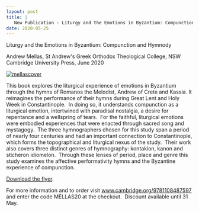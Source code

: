 ```yaml
---
layout: post
title: |
   New Publication - Liturgy and the Emotions in Byzantium: Compunction and Hymnody
date: 2020-05-25
---
```


Liturgy and the Emotions in Byzantium: Compunction and
Hymnody

Andrew Mellas, St Andrew's Greek Orthodox
Theological College, NSW
Cambridge University Press, June
2020

[![mellascover](http://www.aabs.org.au//wp-content/uploads/wp-content/uploads/2020/05/mellascover-197x300.png)](http://www.aabs.org.au//wp-content/uploads/wp-content/uploads/2020/05/mellascover.png)

This
book explores the liturgical experience of emotions in Byzantium through
the hymns of Romanos the Melodist, Andrew of Crete and Kassia. It
reimagines the performance of their hymns during Great Lent and Holy
Week in Constantinople.  In doing so, it understands compunction as a
liturgical emotion, intertwined with paradisal nostalgia, a desire for
repentance and a wellspring of tears.  For the faithful, liturgical
emotions were embodied experiences that were enacted through sacred song
and mystagogy.  The three hymnographers chosen for this study span a
period of nearly four centuries and had an important connection to
Constantinople, which forms the topographical and liturgical nexus of
the study.  Their work also covers three distinct genres of hymnography:
kontakion, kanon and sticheron idiomelon.  Through these lenses of
period, place and genre this study examines the affective performativity
hymns and the Byzantine experience of compunction.

[Download
the
flyer](http://www.aabs.org.au/wp-content/uploads/2020/05/Liturgy-and-the-Emotions-in-Byzantium_Flyer-Code.pdf).

For
more information and to order visit www.cambridge.org/9781108487597 and
enter the code MELLAS20 at the checkout.  Discount available until 31
May.
